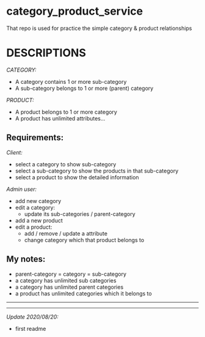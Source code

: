 # category_product_service

That repo is used for practice the simple category & product relationships

# DESCRIPTIONS

*CATEGORY:*
+ A category contains 1 or more sub-category
+ A sub-category belongs to 1 or more (parent) category

*PRODUCT:*
+ A product belongs to 1 or more category
+ A product has unlimited attributes...

## Requirements:

*Client:*
+ select a category to show sub-category
+ select a sub-category to show the products in that sub-category
+ select a product to show the detailed information

*Admin user:*
+ add new category
+ edit a category:   
   - update its sub-categories / parent-category
+ add a new product
+ edit a product:
   - add / remove / update a attribute
   - change category which that product belongs to


## My notes:
+ parent-category = category = sub-category
+ a category has unlimited sub categories
+ a category has unlimited parent categories
+ a product has unlimited categories which it belongs to


-----

-----
*Update 2020/08/20:*
+ first readme
